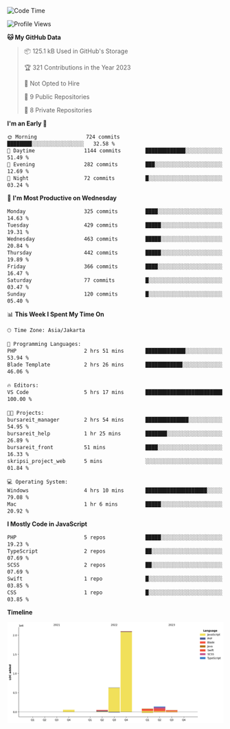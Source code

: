 <!--START_SECTION:waka-->
![Code Time](http://img.shields.io/badge/Code%20Time-197%20hrs%2051%20mins-blue)

![Profile Views](http://img.shields.io/badge/Profile%20Views-0-blue)

**🐱 My GitHub Data** 

> 📦 125.1 kB Used in GitHub's Storage 
 > 
> 🏆 321 Contributions in the Year 2023
 > 
> 🚫 Not Opted to Hire
 > 
> 📜 9 Public Repositories 
 > 
> 🔑 8 Private Repositories 
 > 
**I'm an Early 🐤** 

```text
🌞 Morning                724 commits         ████████░░░░░░░░░░░░░░░░░   32.58 % 
🌆 Daytime                1144 commits        █████████████░░░░░░░░░░░░   51.49 % 
🌃 Evening                282 commits         ███░░░░░░░░░░░░░░░░░░░░░░   12.69 % 
🌙 Night                  72 commits          █░░░░░░░░░░░░░░░░░░░░░░░░   03.24 % 
```
📅 **I'm Most Productive on Wednesday** 

```text
Monday                   325 commits         ████░░░░░░░░░░░░░░░░░░░░░   14.63 % 
Tuesday                  429 commits         █████░░░░░░░░░░░░░░░░░░░░   19.31 % 
Wednesday                463 commits         █████░░░░░░░░░░░░░░░░░░░░   20.84 % 
Thursday                 442 commits         █████░░░░░░░░░░░░░░░░░░░░   19.89 % 
Friday                   366 commits         ████░░░░░░░░░░░░░░░░░░░░░   16.47 % 
Saturday                 77 commits          █░░░░░░░░░░░░░░░░░░░░░░░░   03.47 % 
Sunday                   120 commits         █░░░░░░░░░░░░░░░░░░░░░░░░   05.40 % 
```


📊 **This Week I Spent My Time On** 

```text
🕑︎ Time Zone: Asia/Jakarta

💬 Programming Languages: 
PHP                      2 hrs 51 mins       █████████████░░░░░░░░░░░░   53.94 % 
Blade Template           2 hrs 26 mins       ████████████░░░░░░░░░░░░░   46.06 % 

🔥 Editors: 
VS Code                  5 hrs 17 mins       █████████████████████████   100.00 % 

🐱‍💻 Projects: 
bursareit_manager        2 hrs 54 mins       ██████████████░░░░░░░░░░░   54.95 % 
bursareit_help           1 hr 25 mins        ███████░░░░░░░░░░░░░░░░░░   26.89 % 
bursareit_front          51 mins             ████░░░░░░░░░░░░░░░░░░░░░   16.33 % 
skripsi_project_web      5 mins              ░░░░░░░░░░░░░░░░░░░░░░░░░   01.84 % 

💻 Operating System: 
Windows                  4 hrs 10 mins       ████████████████████░░░░░   79.08 % 
Mac                      1 hr 6 mins         █████░░░░░░░░░░░░░░░░░░░░   20.92 % 
```

**I Mostly Code in JavaScript** 

```text
PHP                      5 repos             █████░░░░░░░░░░░░░░░░░░░░   19.23 % 
TypeScript               2 repos             ██░░░░░░░░░░░░░░░░░░░░░░░   07.69 % 
SCSS                     2 repos             ██░░░░░░░░░░░░░░░░░░░░░░░   07.69 % 
Swift                    1 repo              █░░░░░░░░░░░░░░░░░░░░░░░░   03.85 % 
CSS                      1 repo              █░░░░░░░░░░░░░░░░░░░░░░░░   03.85 % 
```



**Timeline**

![Lines of Code chart](https://raw.githubusercontent.com/brstreet2/brstreet2/main/assets/bar_graph.png)


<!--END_SECTION:waka-->
